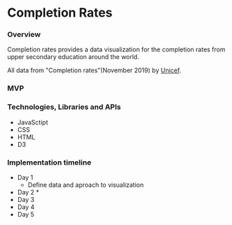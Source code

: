 # Completion Rates

### Overview

  Completion rates provides a data visualization for the completion rates from upper secondary education around the world.

All data from "Completion rates"(November 2019) by [Unicef]('https://data.unicef.org/resources/dataset/education-data/').

### MVP


### Technologies, Libraries and APIs

* JavaSctipt
* CSS
* HTML
* D3

### Implementation timeline
  * Day 1
    * Define data and aproach to visualization
  * Day 2
    * 
  * Day 3 
  * Day 4
  * Day 5 